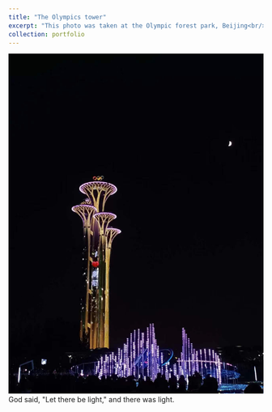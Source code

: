 ```yaml
---
title: "The Olympics tower"
excerpt: "This photo was taken at the Olympic forest park, Beijing<br/><img src='/images/20231119-Beijing.jpg'>"
collection: portfolio
---
```

<img src='/images/20231119-Beijing.jpg'>
 God said, "Let there be light," and there was light.

